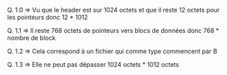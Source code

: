 Q. 1.0 => Vu que le header est sur 1024 octets et que il reste 12 octets pour les pointeurs donc 12 * 1012

Q. 1.1 => Il reste 768 octets de pointeurs vers blocs de données donc 768 * nombre de block

Q. 1.2 => Cela correspond à un fichier qui comme type commencent par B

Q. 1.3 => Elle ne peut pas dépasser 1024 octets * 1012 octets